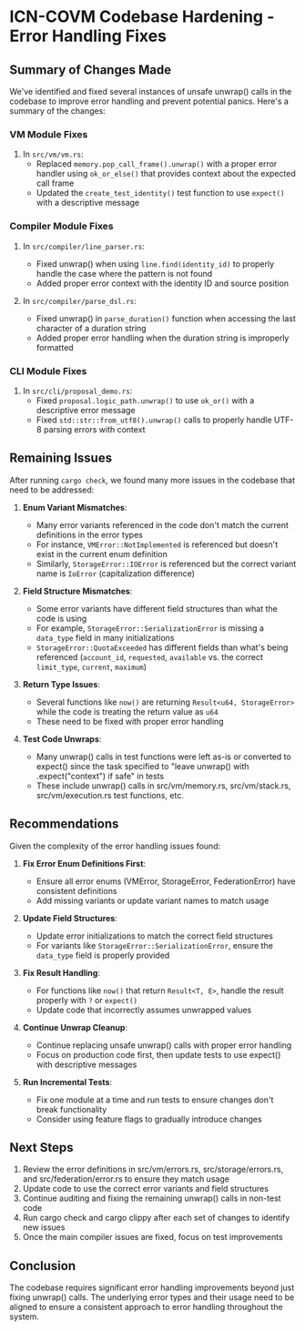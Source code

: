 # ICN-COVM Codebase Hardening - Error Handling Fixes

## Summary of Changes Made

We've identified and fixed several instances of unsafe unwrap() calls in the codebase to improve error handling and prevent potential panics. Here's a summary of the changes:

### VM Module Fixes

1. In `src/vm/vm.rs`:
   - Replaced `memory.pop_call_frame().unwrap()` with a proper error handler using `ok_or_else()` that provides context about the expected call frame
   - Updated the `create_test_identity()` test function to use `expect()` with a descriptive message

### Compiler Module Fixes

1. In `src/compiler/line_parser.rs`:
   - Fixed unwrap() when using `line.find(identity_id)` to properly handle the case where the pattern is not found
   - Added proper error context with the identity ID and source position

2. In `src/compiler/parse_dsl.rs`:
   - Fixed unwrap() in `parse_duration()` function when accessing the last character of a duration string
   - Added proper error handling when the duration string is improperly formatted

### CLI Module Fixes

1. In `src/cli/proposal_demo.rs`:
   - Fixed `proposal.logic_path.unwrap()` to use `ok_or()` with a descriptive error message
   - Fixed `std::str::from_utf8().unwrap()` calls to properly handle UTF-8 parsing errors with context

## Remaining Issues

After running `cargo check`, we found many more issues in the codebase that need to be addressed:

1. **Enum Variant Mismatches**:
   - Many error variants referenced in the code don't match the current definitions in the error types
   - For instance, `VMError::NotImplemented` is referenced but doesn't exist in the current enum definition
   - Similarly, `StorageError::IOError` is referenced but the correct variant name is `IoError` (capitalization difference)

2. **Field Structure Mismatches**:
   - Some error variants have different field structures than what the code is using
   - For example, `StorageError::SerializationError` is missing a `data_type` field in many initializations
   - `StorageError::QuotaExceeded` has different fields than what's being referenced (`account_id`, `requested`, `available` vs. the correct `limit_type`, `current`, `maximum`)

3. **Return Type Issues**:
   - Several functions like `now()` are returning `Result<u64, StorageError>` while the code is treating the return value as `u64`
   - These need to be fixed with proper error handling

4. **Test Code Unwraps**:
   - Many unwrap() calls in test functions were left as-is or converted to expect() since the task specified to "leave unwrap() with .expect("context") if safe" in tests
   - These include unwrap() calls in src/vm/memory.rs, src/vm/stack.rs, src/vm/execution.rs test functions, etc.

## Recommendations

Given the complexity of the error handling issues found:

1. **Fix Error Enum Definitions First**:
   - Ensure all error enums (VMError, StorageError, FederationError) have consistent definitions
   - Add missing variants or update variant names to match usage

2. **Update Field Structures**:
   - Update error initializations to match the correct field structures
   - For variants like `StorageError::SerializationError`, ensure the `data_type` field is properly provided

3. **Fix Result Handling**:
   - For functions like `now()` that return `Result<T, E>`, handle the result properly with `?` or `expect()`
   - Update code that incorrectly assumes unwrapped values

4. **Continue Unwrap Cleanup**:
   - Continue replacing unsafe unwrap() calls with proper error handling
   - Focus on production code first, then update tests to use expect() with descriptive messages

5. **Run Incremental Tests**:
   - Fix one module at a time and run tests to ensure changes don't break functionality
   - Consider using feature flags to gradually introduce changes

## Next Steps

1. Review the error definitions in src/vm/errors.rs, src/storage/errors.rs, and src/federation/error.rs to ensure they match usage
2. Update code to use the correct error variants and field structures
3. Continue auditing and fixing the remaining unwrap() calls in non-test code
4. Run cargo check and cargo clippy after each set of changes to identify new issues
5. Once the main compiler issues are fixed, focus on test improvements

## Conclusion

The codebase requires significant error handling improvements beyond just fixing unwrap() calls. The underlying error types and their usage need to be aligned to ensure a consistent approach to error handling throughout the system. 